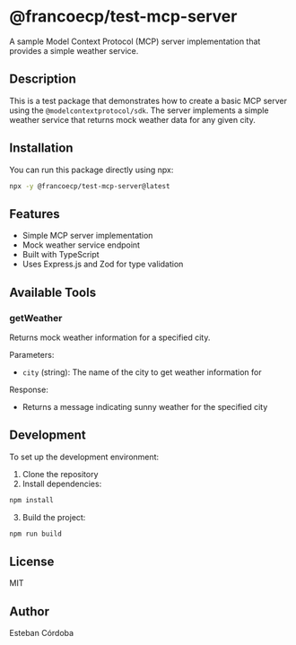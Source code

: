 # @francoecp/test-mcp-server

A sample Model Context Protocol (MCP) server implementation that provides a simple weather service.

## Description

This is a test package that demonstrates how to create a basic MCP server using the `@modelcontextprotocol/sdk`. The server implements a simple weather service that returns mock weather data for any given city.

## Installation

You can run this package directly using npx:

```bash
npx -y @francoecp/test-mcp-server@latest
```

## Features

- Simple MCP server implementation
- Mock weather service endpoint
- Built with TypeScript
- Uses Express.js and Zod for type validation

## Available Tools

### getWeather

Returns mock weather information for a specified city.

Parameters:
- `city` (string): The name of the city to get weather information for

Response:
- Returns a message indicating sunny weather for the specified city

## Development

To set up the development environment:

1. Clone the repository
2. Install dependencies:
```bash
npm install
```
3. Build the project:
```bash
npm run build
```

## License

MIT

## Author

Esteban Córdoba